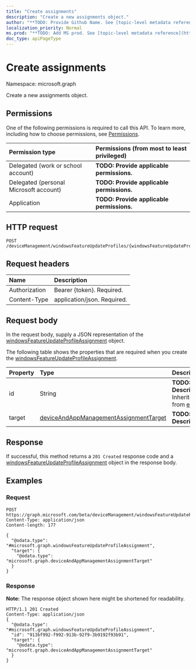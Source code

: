 ```yaml
---
title: "Create assignments"
description: "Create a new assignments object."
author: "**TODO: Provide Github Name. See [topic-level metadata reference](https://msgo.azurewebsites.net/add/document/guidelines/metadata.html#topic-level-metadata)**"
localization_priority: Normal
ms.prod: "**TODO: Add MS prod. See [topic-level metadata reference](https://msgo.azurewebsites.net/add/document/guidelines/metadata.html#topic-level-metadata)**"
doc_type: apiPageType
---
```


# Create assignments

Namespace: microsoft.graph

Create a new assignments object.

## Permissions
One of the following permissions is required to call this API. To learn more, including how to choose permissions, see [Permissions](/concepts/permissions-reference.md).

|Permission type|Permissions (from most to least privileged)|
|:---|:---|
|Delegated (work or school account)|**TODO: Provide applicable permissions.**|
|Delegated (personal Microsoft account)|**TODO: Provide applicable permissions.**|
|Application|**TODO: Provide applicable permissions.**|

## HTTP request

<!-- {
  "blockType": "ignored"
}
-->
``` http
POST /deviceManagement/windowsFeatureUpdateProfiles/{windowsFeatureUpdateProfileId}/assignments
```

## Request headers
|Name|Description|
|:---|:---|
|Authorization|Bearer {token}. Required.|
|Content-Type|application/json. Required.|

## Request body
In the request body, supply a JSON representation of the [windowsFeatureUpdateProfileAssignment](../resources/windowsfeatureupdateprofileassignment.md) object.

The following table shows the properties that are required when you create the [windowsFeatureUpdateProfileAssignment](../resources/windowsfeatureupdateprofileassignment.md).

|Property|Type|Description|
|:---|:---|:---|
|id|String|**TODO: Add Description** Inherited from [entity](../resources/entity.md)|
|target|[deviceAndAppManagementAssignmentTarget](../resources/deviceandappmanagementassignmenttarget.md)|**TODO: Add Description**|



## Response

If successful, this method returns a `201 Created` response code and a [windowsFeatureUpdateProfileAssignment](../resources/windowsfeatureupdateprofileassignment.md) object in the response body.

## Examples

### Request
<!-- {
  "blockType": "request",
  "name": "create_windowsfeatureupdateprofileassignment_from_"
}
-->
``` http
POST https://graph.microsoft.com/beta/deviceManagement/windowsFeatureUpdateProfiles/{windowsFeatureUpdateProfileId}/assignments
Content-Type: application/json
Content-length: 177

{
  "@odata.type": "#microsoft.graph.windowsFeatureUpdateProfileAssignment",
  "target": {
    "@odata.type": "microsoft.graph.deviceAndAppManagementAssignmentTarget"
  }
}
```

### Response
**Note:** The response object shown here might be shortened for readability.
<!-- {
  "blockType": "response",
  "truncated": true,
  "@odata.type": "microsoft.graph.windowsfeatureupdateprofileassignment"
}
-->
``` http
HTTP/1.1 201 Created
Content-Type: application/json
{
  "@odata.type": "#microsoft.graph.windowsFeatureUpdateProfileAssignment",
  "id": "913bf992-f992-913b-92f9-3b9192f93b91",
  "target": {
    "@odata.type": "microsoft.graph.deviceAndAppManagementAssignmentTarget"
  }
}
```

